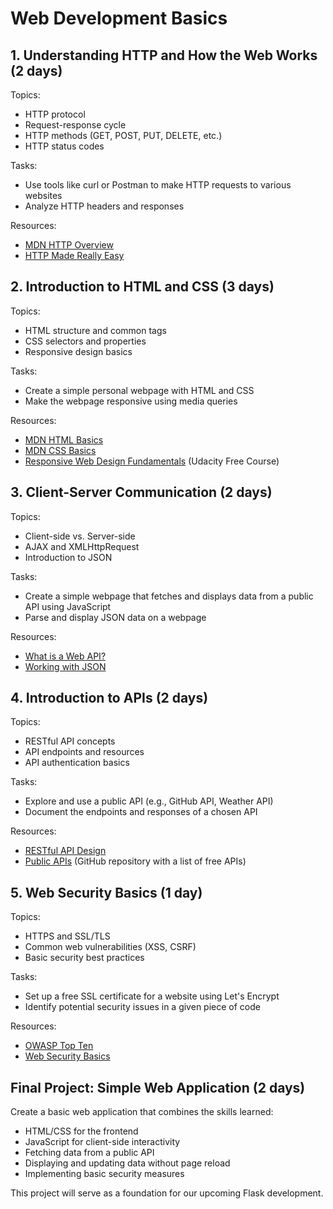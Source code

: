 # Web Development Basics

## 1. Understanding HTTP and How the Web Works (2 days)

Topics:
- HTTP protocol
- Request-response cycle
- HTTP methods (GET, POST, PUT, DELETE, etc.)
- HTTP status codes

Tasks:
- Use tools like curl or Postman to make HTTP requests to various websites
- Analyze HTTP headers and responses

Resources:
- [MDN HTTP Overview](https://developer.mozilla.org/en-US/docs/Web/HTTP/Overview)
- [HTTP Made Really Easy](https://www.jmarshall.com/easy/http/)

## 2. Introduction to HTML and CSS (3 days)

Topics:
- HTML structure and common tags
- CSS selectors and properties
- Responsive design basics

Tasks:
- Create a simple personal webpage with HTML and CSS
- Make the webpage responsive using media queries

Resources:
- [MDN HTML Basics](https://developer.mozilla.org/en-US/docs/Learn/Getting_started_with_the_web/HTML_basics)
- [MDN CSS Basics](https://developer.mozilla.org/en-US/docs/Learn/Getting_started_with_the_web/CSS_basics)
- [Responsive Web Design Fundamentals](https://www.udacity.com/course/responsive-web-design-fundamentals--ud893) (Udacity Free Course)

## 3. Client-Server Communication (2 days)

Topics:
- Client-side vs. Server-side
- AJAX and XMLHttpRequest
- Introduction to JSON

Tasks:
- Create a simple webpage that fetches and displays data from a public API using JavaScript
- Parse and display JSON data on a webpage

Resources:
- [What is a Web API?](https://developer.mozilla.org/en-US/docs/Learn/JavaScript/Client-side_web_APIs/Introduction)
- [Working with JSON](https://developer.mozilla.org/en-US/docs/Learn/JavaScript/Objects/JSON)

## 4. Introduction to APIs (2 days)

Topics:
- RESTful API concepts
- API endpoints and resources
- API authentication basics

Tasks:
- Explore and use a public API (e.g., GitHub API, Weather API)
- Document the endpoints and responses of a chosen API

Resources:
- [RESTful API Design](https://restfulapi.net/)
- [Public APIs](https://github.com/public-apis/public-apis) (GitHub repository with a list of free APIs)

## 5. Web Security Basics (1 day)

Topics:
- HTTPS and SSL/TLS
- Common web vulnerabilities (XSS, CSRF)
- Basic security best practices

Tasks:
- Set up a free SSL certificate for a website using Let's Encrypt
- Identify potential security issues in a given piece of code

Resources:
- [OWASP Top Ten](https://owasp.org/www-project-top-ten/)
- [Web Security Basics](https://developer.mozilla.org/en-US/docs/Web/Security)

## Final Project: Simple Web Application (2 days)

Create a basic web application that combines the skills learned:
- HTML/CSS for the frontend
- JavaScript for client-side interactivity
- Fetching data from a public API
- Displaying and updating data without page reload
- Implementing basic security measures

This project will serve as a foundation for our upcoming Flask development.

